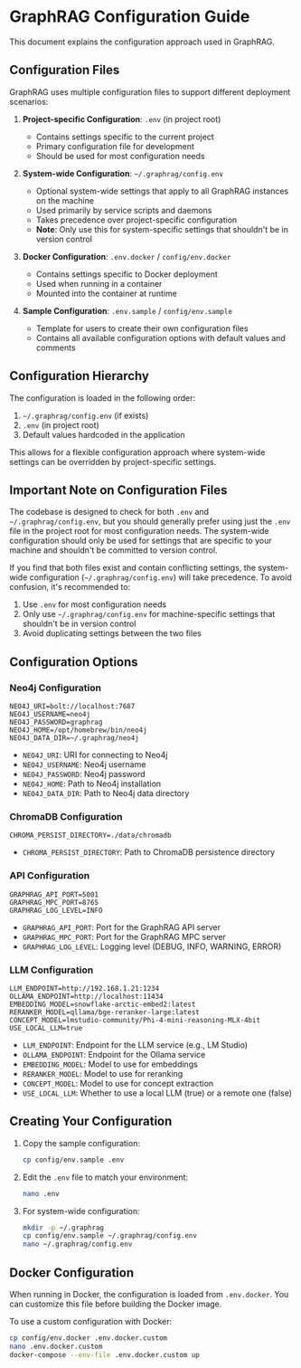 # GraphRAG Configuration Guide

This document explains the configuration approach used in GraphRAG.

## Configuration Files

GraphRAG uses multiple configuration files to support different deployment scenarios:

1. **Project-specific Configuration**: `.env` (in project root)
   - Contains settings specific to the current project
   - Primary configuration file for development
   - Should be used for most configuration needs

2. **System-wide Configuration**: `~/.graphrag/config.env`
   - Optional system-wide settings that apply to all GraphRAG instances on the machine
   - Used primarily by service scripts and daemons
   - Takes precedence over project-specific configuration
   - **Note**: Only use this for system-specific settings that shouldn't be in version control

3. **Docker Configuration**: `.env.docker` / `config/env.docker`
   - Contains settings specific to Docker deployment
   - Used when running in a container
   - Mounted into the container at runtime

4. **Sample Configuration**: `.env.sample` / `config/env.sample`
   - Template for users to create their own configuration files
   - Contains all available configuration options with default values and comments

## Configuration Hierarchy

The configuration is loaded in the following order:

1. `~/.graphrag/config.env` (if exists)
2. `.env` (in project root)
3. Default values hardcoded in the application

This allows for a flexible configuration approach where system-wide settings can be overridden by project-specific settings.

## Important Note on Configuration Files

The codebase is designed to check for both `.env` and `~/.graphrag/config.env`, but you should generally prefer using just the `.env` file in the project root for most configuration needs. The system-wide configuration should only be used for settings that are specific to your machine and shouldn't be committed to version control.

If you find that both files exist and contain conflicting settings, the system-wide configuration (`~/.graphrag/config.env`) will take precedence. To avoid confusion, it's recommended to:

1. Use `.env` for most configuration needs
2. Only use `~/.graphrag/config.env` for machine-specific settings that shouldn't be in version control
3. Avoid duplicating settings between the two files

## Configuration Options

### Neo4j Configuration

```
NEO4J_URI=bolt://localhost:7687
NEO4J_USERNAME=neo4j
NEO4J_PASSWORD=graphrag
NEO4J_HOME=/opt/homebrew/bin/neo4j
NEO4J_DATA_DIR=~/.graphrag/neo4j
```

- `NEO4J_URI`: URI for connecting to Neo4j
- `NEO4J_USERNAME`: Neo4j username
- `NEO4J_PASSWORD`: Neo4j password
- `NEO4J_HOME`: Path to Neo4j installation
- `NEO4J_DATA_DIR`: Path to Neo4j data directory

### ChromaDB Configuration

```
CHROMA_PERSIST_DIRECTORY=./data/chromadb
```

- `CHROMA_PERSIST_DIRECTORY`: Path to ChromaDB persistence directory

### API Configuration

```
GRAPHRAG_API_PORT=5001
GRAPHRAG_MPC_PORT=8765
GRAPHRAG_LOG_LEVEL=INFO
```

- `GRAPHRAG_API_PORT`: Port for the GraphRAG API server
- `GRAPHRAG_MPC_PORT`: Port for the GraphRAG MPC server
- `GRAPHRAG_LOG_LEVEL`: Logging level (DEBUG, INFO, WARNING, ERROR)

### LLM Configuration

```
LLM_ENDPOINT=http://192.168.1.21:1234
OLLAMA_ENDPOINT=http://localhost:11434
EMBEDDING_MODEL=snowflake-arctic-embed2:latest
RERANKER_MODEL=qllama/bge-reranker-large:latest
CONCEPT_MODEL=lmstudio-community/Phi-4-mini-reasoning-MLX-4bit
USE_LOCAL_LLM=true
```

- `LLM_ENDPOINT`: Endpoint for the LLM service (e.g., LM Studio)
- `OLLAMA_ENDPOINT`: Endpoint for the Ollama service
- `EMBEDDING_MODEL`: Model to use for embeddings
- `RERANKER_MODEL`: Model to use for reranking
- `CONCEPT_MODEL`: Model to use for concept extraction
- `USE_LOCAL_LLM`: Whether to use a local LLM (true) or a remote one (false)

## Creating Your Configuration

1. Copy the sample configuration:
   ```bash
   cp config/env.sample .env
   ```

2. Edit the `.env` file to match your environment:
   ```bash
   nano .env
   ```

3. For system-wide configuration:
   ```bash
   mkdir -p ~/.graphrag
   cp config/env.sample ~/.graphrag/config.env
   nano ~/.graphrag/config.env
   ```

## Docker Configuration

When running in Docker, the configuration is loaded from `.env.docker`. You can customize this file before building the Docker image.

To use a custom configuration with Docker:

```bash
cp config/env.docker .env.docker.custom
nano .env.docker.custom
docker-compose --env-file .env.docker.custom up
```